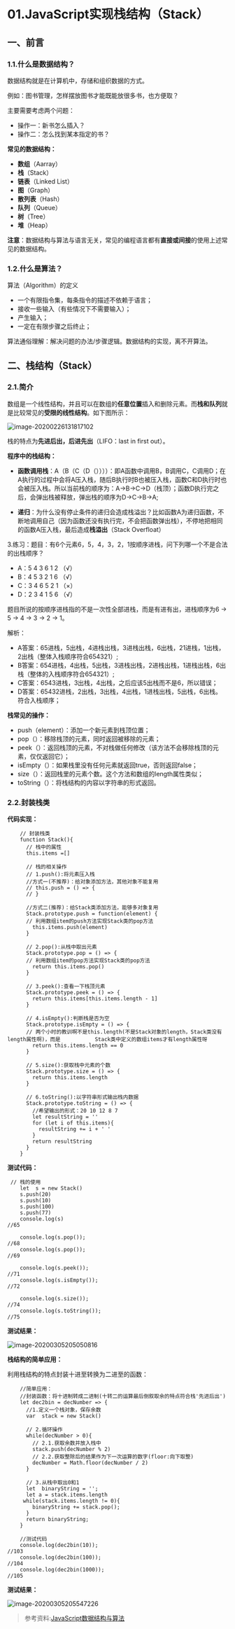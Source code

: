 # 01.JavaScript实现栈结构（Stack）

## 一、前言

### 1.1.什么是数据结构？

数据结构就是在计算机中，存储和组织数据的方式。

例如：图书管理，怎样摆放图书才能既能放很多书，也方便取？

主要需要考虑两个问题：

* 操作一：新书怎么插入？
* 操作二：怎么找到某本指定的书？

**常见的数据结构：**

* **数组**（Aarray）
* **栈**（Stack）
* **链表**（Linked List）
* **图**（Graph）
* **散列表**（Hash）
* **队列**（Queue）
* **树**（Tree）
* **堆**（Heap）

**注意**：数据结构与算法与语言无关，常见的编程语言都有**直接或间接**的使用上述常见的数据结构。

### 1.2.什么是算法？

算法（Algorithm）的定义

* 一个有限指令集，每条指令的描述不依赖于语言；
* 接收一些输入（有些情况下不需要输入）；
* 产生输入；
* 一定在有限步骤之后终止；

算法通俗理解：解决问题的办法/步骤逻辑。数据结构的实现，离不开算法。

## 二、栈结构（Stack）

### 2.1.简介

数组是一个线性结构，并且可以在数组的**任意位置**插入和删除元素。而**栈和队列**就是比较常见的**受限的线性结构**。如下图所示：

![image-20200226131817102](https://gitee.com/ahuntsun/BlogImgs/raw/master/%E6%95%B0%E6%8D%AE%E7%BB%93%E6%9E%84%E4%B8%8E%E7%AE%97%E6%B3%95/%E6%A0%88/1.png)

栈的特点为**先进后出，后进先出**（LIFO：last in first out）。

**程序中的栈结构：**

* **函数调用栈**：A（B（C（D（））））：即A函数中调用B，B调用C，C调用D；在A执行的过程中会将A压入栈，随后B执行时B也被压入栈，函数C和D执行时也会被压入栈。所以当前栈的顺序为：A->B->C->D（栈顶）；函数D执行完之后，会弹出栈被释放，弹出栈的顺序为D->C->B->A;

* **递归**：为什么没有停止条件的递归会造成栈溢出？比如函数A为递归函数，不断地调用自己（因为函数还没有执行完，不会把函数弹出栈），不停地把相同的函数A压入栈，最后造成**栈溢出**（Stack Overfloat）

3.练习：题目：有6个元素6，5，4，3，2，1按顺序进栈，问下列哪一个不是合法的出栈顺序？

* A：5	4	3	6	1	2			（√）
* B：4     5     3    2    1    6          （√）
* C：3      4     6   5     2    1         （×）
* D：2      3     4     1     5   6        （√）

题目所说的按顺序进栈指的不是一次性全部进栈，而是有进有出，进栈顺序为6 -> 5 -> 4 -> 3 -> 2 -> 1。

解析：

* A答案：65进栈，5出栈，4进栈出栈，3进栈出栈，6出栈，21进栈，1出栈，2出栈（整体入栈顺序符合654321）;
* B答案：654进栈，4出栈，5出栈，3进栈出栈，2进栈出栈，1进栈出栈，6出栈（整体的入栈顺序符合654321）;
* C答案：6543进栈，3出栈，4出栈，之后应该5出栈而不是6，所以错误；
* D答案：65432进栈，2出栈，3出栈，4出栈，1进栈出栈，5出栈，6出栈。符合入栈顺序；

**栈常见的操作：**

* push（element）：添加一个新元素到栈顶位置；
* pop（）：移除栈顶的元素，同时返回被移除的元素；
* peek（）：返回栈顶的元素，不对栈做任何修改（该方法不会移除栈顶的元素，仅仅返回它）；
* isEmpty（）：如果栈里没有任何元素就返回true，否则返回false；
* size（）：返回栈里的元素个数。这个方法和数组的length属性类似；
* toString（）：将栈结构的内容以字符串的形式返回。

### 2.2.封装栈类

**代码实现：**

```
    // 封装栈类
    function Stack(){
      // 栈中的属性
      this.items =[]

      // 栈的相关操作
      // 1.push():将元素压入栈
      //方式一(不推荐)：给对象添加方法，其他对象不能复用
      // this.push = () => {
      // }
      
      //方式二(推荐)：给Stack类添加方法，能够多对象复用
      Stack.prototype.push = function(element) {
      // 利用数组item的push方法实现Stack类的pop方法
        this.items.push(element)
      }

      // 2.pop():从栈中取出元素
      Stack.prototype.pop = () => {
      // 利用数组item的pop方法实现Stack类的pop方法
        return this.items.pop()
      }

      // 3.peek():查看一下栈顶元素
      Stack.prototype.peek = () => {
        return this.items[this.items.length - 1]
      }

      // 4.isEmpty():判断栈是否为空
      Stack.prototype.isEmpty = () => {
      // 两个小时的教训啊不是this.length(不是Stack对象的length，Stack类没有length属性啊)，而是			Stack类中定义的数组items才有length属性呀
        return this.items.length == 0 
      }

      // 5.size():获取栈中元素的个数
      Stack.prototype.size = () => {
        return this.items.length
      }

      // 6.toString():以字符串形式输出栈内数据
      Stack.prototype.toString = () => {
        //希望输出的形式：20 10 12 8 7
        let resultString = ''
        for (let i of this.items){
          resultString += i + ' '
        }
        return resultString
      }
    }
```

**测试代码：**

```
 // 栈的使用
    let  s = new Stack()
    s.push(20)
    s.push(10)
    s.push(100)
    s.push(77)
    console.log(s)													//65

    console.log(s.pop());											//68
    console.log(s.pop());											//69
    
    console.log(s.peek());											//71
	console.log(s.isEmpty());										//72
   
    console.log(s.size());											//74
    console.log(s.toString());										//75
```

**测试结果：**

![image-20200305205050816](https://gitee.com/ahuntsun/BlogImgs/raw/master/%E6%95%B0%E6%8D%AE%E7%BB%93%E6%9E%84%E4%B8%8E%E7%AE%97%E6%B3%95/%E6%A0%88/2.png)

**栈结构的简单应用：**

利用栈结构的特点封装十进至转换为二进至的函数：

```
    //简单应用：
    //封装函数：将十进制转成二进制(十转二的运算最后倒叙取余的特点符合栈'先进后出')
    let dec2bin = decNumber => {
      //1.定义一个栈对象，保存余数
      var  stack = new Stack()

      // 2.循环操作
      while(decNumber > 0){
        // 2.1.获取余数并放入栈中
        stack.push(decNumber % 2)
        // 2.2.获取整除后的结果作为下一次运算的数字(floor:向下取整)
        decNumber = Math.floor(decNumber / 2)
      }

      // 3.从栈中取出0和1
      let  binaryString = '';
      let a = stack.items.length
     while(stack.items.length != 0){
        binaryString += stack.pop();
      }
      return binaryString;
    }
    
    //测试代码
    console.log(dec2bin(10));										//103
    console.log(dec2bin(100));										//104
    console.log(dec2bin(1000));										//105
```

**测试结果：**

![image-20200305205547226](https://gitee.com/ahuntsun/BlogImgs/raw/master/%E6%95%B0%E6%8D%AE%E7%BB%93%E6%9E%84%E4%B8%8E%E7%AE%97%E6%B3%95/%E6%A0%88/3.png)

> 参考资料:[JavaScript数据结构与算法](https://www.bilibili.com/video/BV1x7411L7Q7?from=search&seid=3912456004602554239)
